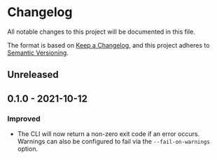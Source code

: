 # Changelog
All notable changes to this project will be documented in this file.

The format is based on [Keep a Changelog](https://keepachangelog.com/en/1.0.0/),
and this project adheres to [Semantic Versioning](https://semver.org/spec/v2.0.0.html).

## Unreleased

## 0.1.0 - 2021-10-12

### Improved
- The CLI will now return a non-zero exit code if an error occurs. Warnings can also be configured to fail via the `--fail-on-warnings` option.
